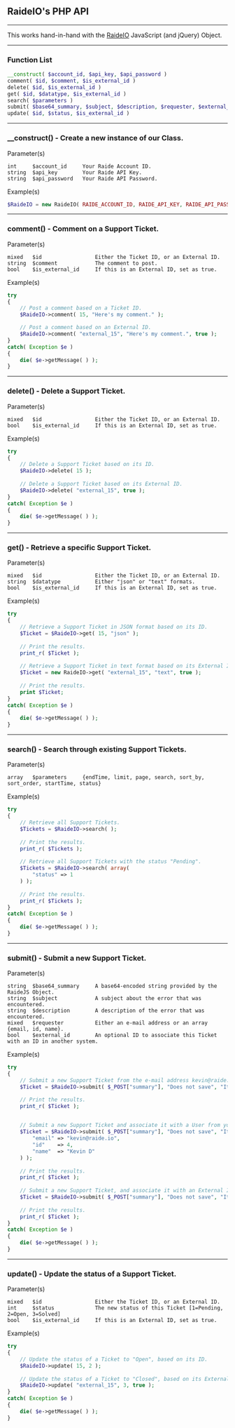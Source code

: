 ## RaideIO's PHP API

---

This works hand-in-hand with the [RaideIO](https://github.com/RaideIO/jQuery) JavaScript (and jQuery) Object.

---

### Function List

```php
__construct( $account_id, $api_key, $api_password )
comment( $id, $comment, $is_external_id )
delete( $id, $is_external_id )
get( $id, $datatype, $is_external_id )
search( $parameters )
submit( $base64_summary, $subject, $description, $requester, $external_id )
update( $id, $status, $is_external_id )
```

---

### __construct() - Create a new instance of our Class.

Parameter(s)

```
int     $account_id     Your Raide Account ID.
string  $api_key        Your Raide API Key.
string  $api_password   Your Raide API Password.
```

Example(s)

```php
$RaideIO = new RaideIO( RAIDE_ACCOUNT_ID, RAIDE_API_KEY, RAIDE_API_PASSWORD );
```

---

### comment() - Comment on a Support Ticket.

Parameter(s)

```
mixed   $id                 Either the Ticket ID, or an External ID.
string  $comment            The comment to post.
bool    $is_external_id     If this is an External ID, set as true.
```

Example(s)

```php
try
{
    // Post a comment based on a Ticket ID.
    $RaideIO->comment( 15, "Here's my comment." );

    // Post a comment based on an External ID.
    $RaideIO->comment( "external_15", "Here's my comment.", true );
}
catch( Exception $e )
{
    die( $e->getMessage( ) );
}
```

---

### delete() - Delete a Support Ticket.

Parameter(s)

```
mixed   $id                 Either the Ticket ID, or an External ID.
bool    $is_external_id     If this is an External ID, set as true.
```

Example(s)

```php
try
{
    // Delete a Support Ticket based on its ID.
    $RaideIO->delete( 15 );
  
    // Delete a Support Ticket based on its External ID.
    $RaideIO->delete( "external_15", true );
}
catch( Exception $e )
{
    die( $e->getMessage( ) );
}
```

---

### get() - Retrieve a specific Support Ticket.

Parameter(s)

```
mixed   $id                 Either the Ticket ID, or an External ID.
string  $datatype           Either "json" or "text" formats.
bool    $is_external_id     If this is an External ID, set as true.
```

Example(s)

```php
try
{
    // Retrieve a Support Ticket in JSON format based on its ID.
    $Ticket = $RaideIO->get( 15, "json" );
  
    // Print the results.
    print_r( $Ticket );
  
    // Retrieve a Support Ticket in text format based on its External ID.
    $Ticket = new RaideIO->get( "external_15", "text", true );
  
    // Print the results.
    print $Ticket;
}
catch( Exception $e )
{
    die( $e->getMessage( ) );
}
```

---

### search() - Search through existing Support Tickets.

Parameter(s)

```
array   $parameters     {endTime, limit, page, search, sort_by, sort_order, startTime, status}
```

Example(s)

```php
try
{
    // Retrieve all Support Tickets.
    $Tickets = $RaideIO->search( );
  
    // Print the results.
    print_r( $Tickets );
  
    // Retrieve all Support Tickets with the status "Pending".
    $Tickets = $RaideIO->search( array(
        "status" => 1
    ) );
  
    // Print the results.
    print_r( $Tickets );
}
catch( Exception $e )
{
    die( $e->getMessage( ) );
}
```

---

### submit() - Submit a new Support Ticket.

Parameter(s)

```
string  $base64_summary     A base64-encoded string provided by the RaideJS Object.
string  $subject            A subject about the error that was encountered.
string  $description        A description of the error that was encountered.
mixed   $requester          Either an e-mail address or an array {email, id, name}.
bool    $external_id        An optional ID to associate this Ticket with an ID in another system.
```

Example(s)

```php
try
{
    // Submit a new Support Ticket from the e-mail address kevin@raide.io.
    $Ticket = $RaideIO->submit( $_POST["summary"], "Does not save", "It tells me that it can not save.", "kevin@raide.io" );

    // Print the results.
    print_r( $Ticket );
  

    // Submit a new Support Ticket and associate it with a User from your application.
    $Ticket = $RaideIO->submit( $_POST["summary"], "Does not save", "It tells me that it can not save.", array(
        "email" => "kevin@raide.io",
        "id"    => 4,
        "name"  => "Kevin D"
    ) );
  
    // Print the results.
    print_r( $Ticket );
  
    // Submit a new Support Ticket, and associate it with an External ID.
    $Ticket = $RaideIO->submit( $_POST["summary"], "Does not save", "It tells me that it can not save.", "kevin@raide.io", "external_15" );
  
    // Print the results.
    print_r( $Ticket );
}
catch( Exception $e )
{
    die( $e->getMessage( ) );
}
```

---

### update() - Update the status of a Support Ticket.

Parameter(s)

```
mixed   $id                 Either the Ticket ID, or an External ID.
int     $status             The new status of this Ticket [1=Pending, 2=Open, 3=Solved]
bool    $is_external_id     If this is an External ID, set as true.
```

Example(s)

```php
try
{
    // Update the status of a Ticket to "Open", based on its ID.
    $RaideIO->update( 15, 2 );
    
    // Update the status of a Ticket to "Closed", based on its External ID.
    $RaideIO->update( "external_15", 3, true );
}
catch( Exception $e )
{
    die( $e->getMessage( ) );
}
```
